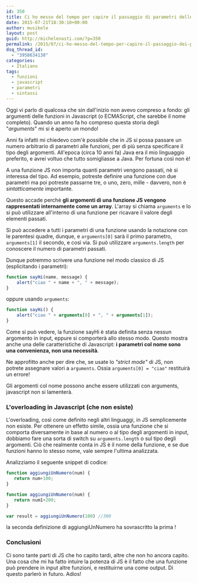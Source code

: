 ```yaml
---
id: 350
title: Ci ho messo del tempo per capire il passaggio di parametri delle funzioni Javascript
date: 2015-07-21T18:30:10+00:00
author: musikele
layout: post
guid: http://michelenasti.com/?p=350
permalink: /2015/07/ci-ho-messo-del-tempo-per-capire-il-passaggio-dei-parametri-in-javascript/
dsq_thread_id:
  - "3958634138"
categories:
  - Italiano
tags:
  - funzioni
  - javascript
  - parametri
  - sintassi
---
```

Oggi vi parlo di qualcosa che sin dall'inizio non avevo compreso a fondo: gli argumenti delle funzioni in Javascript (o ECMAScript, che sarebbe il nome completo). Quando un anno fa ho compreso questa storia degli "_arguments_" mi si è aperto un mondo!

Anni fa infatti mi chiedevo com'è possibile che in JS si possa passare un numero arbitrario di parametri alle funzioni, per di più senza specificare il tipo degli argomenti. All'epoca (circa 10 anni fa) Java era il mio linguaggio preferito, e avrei voltuo che tutto somigliasse a Java. Per fortuna così non è!

A una funzione JS non importa quanti parametri vengono passati, nè si interessa del tipo. Ad esempio, potreste definire una funzione con due parametri ma poi potreste passarne tre, o uno, zero, mille - davvero, non è _sintatticamente_ importante.

Questo accade perchè **gli argomenti di una funzione JS vengono rappresentati internamente come un array**. L'array si chiama `arguments` e lo si può utilizzare all'interno di una funzione per ricavare il valore degli elementi passati.

Si può accedere a tutti i parametri di una funzione usando la notazione con le parentesi quadre, dunque, e `arguments[0]` sarà il primo parametro, `arguments[1]` il secondo, e così via. Si può utilizzare `arguments.length` per conoscere il numero di parametri passati.

Dunque potremmo scrivere una funzione nel modo classico di JS (esplicitando i parametri):

```javascript
function sayHi(name, message) {
    alert("ciao " + name + ", " + message);
}
```

oppure usando `arguments`:

```javascript
function sayHi() {
    alert("ciao " + arguments[0] + ", " + arguments[1]);
}
```

Come si può vedere, la funzione sayHi è stata definita senza nessun argomento in input, eppure si comporterà allo stesso modo. Questo mostra anche una delle caratteristiche di Javascript: **i parametri col nome sono una convenienza, non una necessità**.

Ne approfitto anche per dire che, se usate lo _"strict mode"_ di JS, non potrete assegnare valori a `arguments`. Ossia `arguments[0] = "ciao"` restituirà un errore!

Gli argomenti col nome possono anche essere utilizzati con arguments, javascript non si lamenterà.

### L'overloading in Javascript (che non esiste)

L'overloading, così come definito negli altri linguaggi, in JS semplicemente non esiste. Per ottenere un effetto simile, ossia una funzione che si comporta diversamente in base al numero o al tipo degli argomenti in input, dobbiamo fare una sorta di switch su `arguments.length` o sul tipo degli argomenti.  Ciò che realmente conta in JS è il nome della funzione, e se due funzioni hanno lo stesso nome, vale sempre l'ultima analizzata.

Analizziamo il seguente snippet di codice:

```javascript
function aggiungiUnNumero(num) {
   return num+100;
}

function aggiungiUnNumero(num) {
   return num1+200; 
}

var result = aggiungiUnNumero(100) //300
```

la seconda definizione di aggiungiUnNumero ha sovrascritto la prima !

### Conclusioni

Ci sono tante parti di JS che ho capito tardi, altre che non ho ancora capito. Una cosa che mi ha fatto intuire la potenza di JS è il fatto che una funzione può prendere in input altre funzioni, e restituirne una come output. Di questo parlerò in futuro. Adios!